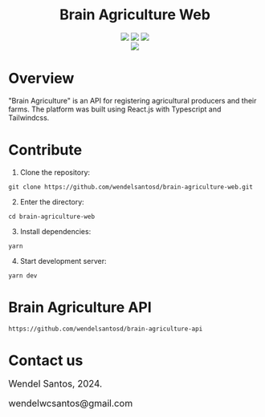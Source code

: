 <div>
<h1 align="center">
Brain Agriculture Web
</h1>
</div>

<div align="center">

<img src="https://img.shields.io/badge/ReactJS-18.2.0-61DAFB">

<img src="https://img.shields.io/badge/Typescript-5.2.2-3178C6">

<img src="https://img.shields.io/badge/Tailwindcss-3.4.1-38BDF8">

</div>

<div align="center">
<img src="https://ibb.co/1zDcgvF">
</div>

# Overview

"Brain Agriculture" is an API for registering agricultural producers and their farms. The platform was built using React.js with Typescript and Tailwindcss.

# Contribute

1. Clone the repository:

```shell
git clone https://github.com/wendelsantosd/brain-agriculture-web.git
```

2. Enter the directory:

```shell
cd brain-agriculture-web
```

3. Install dependencies:

```shell
yarn
```

4. Start development server:

```shell
yarn dev
```

# Brain Agriculture API

```shell
https://github.com/wendelsantosd/brain-agriculture-api
```

# Contact us

<p style="font-size: 18px;">
Wendel Santos, 2024.
</p>
<p style="font-size: 18px;">
wendelwcsantos@gmail.com
</p>
